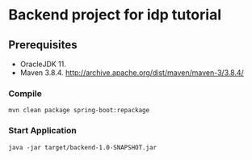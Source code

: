 # Backend project for idp tutorial

##  Prerequisites
* OracleJDK 11. 
* Maven 3.8.4. http://archive.apache.org/dist/maven/maven-3/3.8.4/


### Compile
``` shell
mvn clean package spring-boot:repackage
```

### Start Application
```
java -jar target/backend-1.0-SNAPSHOT.jar 
```
